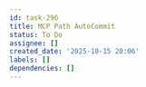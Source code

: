 ```yaml
---
id: task-296
title: MCP Path AutoCommit
status: To Do
assignee: []
created_date: '2025-10-15 20:06'
labels: []
dependencies: []
---
```




